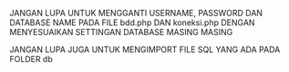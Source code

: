 <p>JANGAN LUPA UNTUK MENGGANTI USERNAME, PASSWORD DAN DATABASE NAME PADA FILE bdd.php DAN koneksi.php DENGAN MENYESUAIKAN SETTINGAN DATABASE MASING MASING</p>
<p>JANGAN LUPA JUGA UNTUK MENGIMPORT FILE SQL YANG ADA PADA FOLDER db</p>
